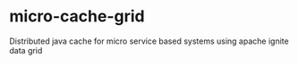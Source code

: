 # micro-cache-grid
Distributed java cache for micro service based systems using apache ignite data grid
